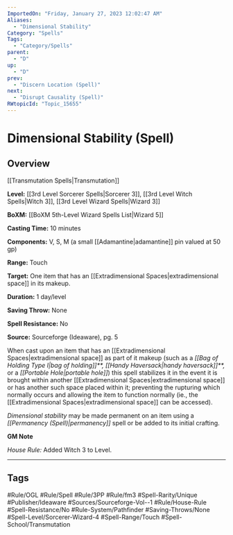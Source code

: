 ```yaml
---
ImportedOn: "Friday, January 27, 2023 12:02:47 AM"
Aliases:
  - "Dimensional Stability"
Category: "Spells"
Tags:
  - "Category/Spells"
parent:
  - "D"
up:
  - "D"
prev:
  - "Discern Location (Spell)"
next:
  - "Disrupt Causality (Spell)"
RWtopicId: "Topic_15655"
---
```

# Dimensional Stability (Spell)
## Overview
[[Transmutation Spells|Transmutation]]

**Level:** [[3rd Level Sorcerer Spells|Sorcerer 3]], [[3rd Level Witch Spells|Witch 3]], [[3rd Level Wizard Spells|Wizard  3]]

**BoXM:** [[BoXM 5th-Level Wizard Spells List|Wizard 5]]

**Casting Time:** 10 minutes

**Components:** V, S, M (a small [[Adamantine|adamantine]] pin valued at 50 gp)

**Range:** Touch

**Target:** One item that has an [[Extradimensional Spaces|extradimensional space]] in its makeup.

**Duration:** 1 day/level

**Saving Throw:** None

**Spell Resistance:** No

**Source:** Sourceforge (Ideaware), pg. 5

When cast upon an item that has an [[Extradimensional Spaces|extradimensional space]] as part of it makeup (such as a *[[Bag of Holding Type I|bag of holding]]**,* *[[Handy Haversack|handy haversack]]**,* or a *[[Portable Hole|portable hole]]*) this spell stabilizes it in the event it is brought within another [[Extradimensional Spaces|extradimensional space]] or has another such space placed within it; preventing the rupturing which normally occurs and allowing the item to function normally (ie., the [[Extradimensional Spaces|extradimensional space]] can be accessed).

*Dimensional stability* may be made permanent on an item using a *[[Permanency (Spell)|permanency]]* spell or be added to its initial crafting.

**GM Note**

*House Rule:* Added Witch 3 to Level.


---
## Tags
#Rule/OGL #Rule/Spell #Rule/3PP #Rule/fm3 #Spell-Rarity/Unique #Publisher/Ideaware #Sources/Sourceforge-Vol--1 #Rule/House-Rule #Spell-Resistance/No #Rule-System/Pathfinder #Saving-Throws/None #Spell-Level/Sorcerer-Wizard-4 #Spell-Range/Touch #Spell-School/Transmutation

